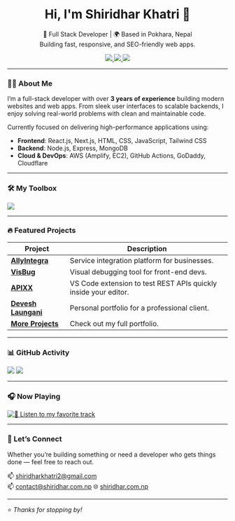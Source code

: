 <h1 align="center">Hi, I'm Shiridhar Khatri 👋</h1>
<p align="center">
  🚀 Full Stack Developer | 🌍 Based in Pokhara, Nepal<br>
  Building fast, responsive, and SEO-friendly web apps.
</p>

<p align="center">
  <a href="https://shiridhar.com.np" target="_blank">
    <img src="https://img.shields.io/badge/Portfolio-000000?style=for-the-badge&logo=About.me&logoColor=white" />
  </a>
  <a href="https://www.linkedin.com/in/shiridharkhatri/" target="_blank">
    <img src="https://img.shields.io/badge/LinkedIn-0077B5?style=for-the-badge&logo=linkedin&logoColor=white" />
  </a>
  <a href="https://www.upwork.com/freelancers/~01241e90d934b26b94" target="_blank">
    <img src="https://img.shields.io/badge/Upwork-6FDA44?style=for-the-badge&logo=upwork&logoColor=white" />
  </a>
</p>

---

### 🧑‍💻 About Me

I’m a full-stack developer with over **3 years of experience** building modern websites and web apps. From sleek user interfaces to scalable backends, I enjoy solving real-world problems with clean and maintainable code.

Currently focused on delivering high-performance applications using:

- **Frontend**: React.js, Next.js, HTML, CSS, JavaScript, Tailwind CSS
- **Backend**: Node.js, Express, MongoDB
- **Cloud & DevOps**: AWS (Amplify, EC2), GitHub Actions, GoDaddy, Cloudflare

---

### 🛠️ My Toolbox

<p>
  <img src="https://skillicons.dev/icons?i=js,html,css,react,nextjs,nodejs,express,mongodb,tailwind,bootstrap,aws,git,github,cloudflare,wordpress,java,python" />
</p>

---

### 🔥 Featured Projects

| Project | Description |
|--------|-------------|
| [**AllyIntegra**](https://www.allyintegra.com/) | Service integration platform for businesses. |
| [**VisBug**](https://visbug.com/) | Visual debugging tool for front-end devs. |
| [**APIXX**](https://marketplace.visualstudio.com/items?itemName=shiridhar.apixx) | VS Code extension to test REST APIs quickly inside your editor. |
| [**Devesh Laungani**](https://deveshlaungani.com/) | Personal portfolio for a professional client. |
| [**More Projects**](https://shiridhar.com.np/#projects) | Check out my full portfolio. |

---

### 📊 GitHub Activity

<p>
  <img src="https://github-readme-stats.vercel.app/api?username=shiridharKhatri&show_icons=true&theme=react&hide_border=true" />
  <img src="https://github-readme-stats.vercel.app/api/top-langs/?username=shiridharKhatri&layout=compact&theme=react&hide_border=true" />
</p>

---

### 🎧 Now Playing

[![🎵 Listen to my favorite track](https://img.shields.io/badge/Spotify-🎧%20Now%20Playing-1DB954?style=for-the-badge&logo=spotify&logoColor=white)](https://open.spotify.com/track/5NvOZCjZaGGGL597exlQWv?si=809c1cac7c084727)

---

### 🙌 Let’s Connect

Whether you’re building something or need a developer who gets things done — feel free to reach out.

📫 shiridharkhatri2@gmail.com  
📫 contact@shiridhar.com.np
🌐 [shiridhar.com.np](https://shiridhar.com.np)

---

⭐ _Thanks for stopping by!_
